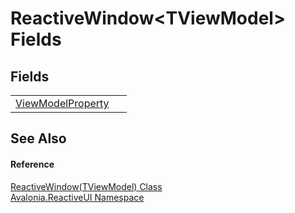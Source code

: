 # ReactiveWindow&lt;TViewModel&gt; Fields




## Fields
<table>
<tr>
<td><a href="F_Avalonia_ReactiveUI_ReactiveWindow_1_ViewModelProperty">ViewModelProperty</a></td>
<td> </td>
</tr>
</table>

## See Also


#### Reference
<a href="T_Avalonia_ReactiveUI_ReactiveWindow_1">ReactiveWindow(TViewModel) Class</a>  
<a href="N_Avalonia_ReactiveUI">Avalonia.ReactiveUI Namespace</a>  
